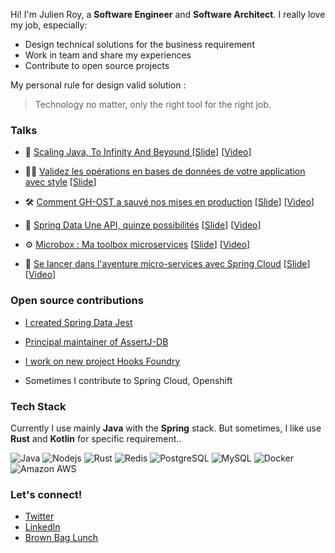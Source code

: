 
Hi! I'm Julien Roy, a **Software Engineer** and **Software Architect**. I really love my job, especially:

 - Design technical solutions for the business requirement
 - Work in team and share my experiences
 - Contribute to open source projects


My personal rule for design valid solution : 

> Technology no matter, only the right tool for the right job.


### Talks

- 🚀 [Scaling Java, To Infinity And Beyound ](https://github.com/VanRoy/to-infinity-and-beyond) [[Slide](https://vanroy.github.io/to-infinity-and-beyond/)] [[Video](https://youtu.be/gu40h1A_IXw)]

- 👮‍♂️ [Validez les opérations en bases de données de votre application avec style](https://github.com/VanRoy/talk-assertj-db) [[Slide](https://vanroy.github.io/talk-assertj-db/)]

- 🛠️ [Comment GH-OST a sauvé nos mises en production](https://github.com/VanRoy/talk-gh-ost) [[Slide](https://vanroy.github.io/talk-gh-ost/)] [[Video](https://youtu.be/g8ZY0l0ULCI)]

- 🍃 [Spring Data Une API, quinze possibilités](https://github.com/VanRoy/talk-spring-data) [[Slide](https://vanroy.github.io/talk-spring-data/)] [[Video](https://youtu.be/lFqkbjVDa4E)]

- ⚙️ [Microbox : Ma toolbox microservices](https://github.com/VanRoy/microcli) [[Slide](https://fr.slideshare.net/slideshow/microbox-ma-toolbox-microservices-julien-roy/81896413)] [[Video](https://youtu.be/3NpwwWCUqoM)]

- 🛫 [Se lancer dans l'aventure micro-services avec Spring Cloud](https://github.com/VanRoy/talk-gh-ost) [[Slide](https://www.slideshare.net/slideshow/se-lancer-dans-laventure-microservices-avec-spring-cloud-julien-roy/55652302)] [[Video](https://youtu.be/04zZ9WM-L5U?)]

### Open source contributions

- [I created Spring Data Jest]( https://github.com/VanRoy/spring-data-jest )
  
- [Principal maintainer of AssertJ-DB]( https://github.com/assertj/assertj-db)
  
- [I work on new project Hooks Foundry]( https://github.com/VanRoy/hooks-foundry )

- Sometimes I contribute to Spring Cloud, Openshift

### Tech Stack

Currently I use mainly **Java** with the **Spring** stack.
But sometimes, I like use **Rust** and **Kotlin** for specific requirement..

![Java](https://img.shields.io/badge/java-%23ED8B00.svg?logo=openjdk&logoColor=black)
![Nodejs](https://img.shields.io/badge/Node.js-43853D?logo=node.js&logoColor=white)
![Rust](https://img.shields.io/badge/rust-%23000000.svg?logo=rust&logoColor=white)
![Redis](https://img.shields.io/badge/redis-%23DD0031.svg?logo=redis&logoColor=white)
![PostgreSQL](https://img.shields.io/badge/PostgreSQL-316192?logo=postgresql&logoColor=white)
![MySQL](https://img.shields.io/badge/mysql-4479A1.svg?logo=mysql&logoColor=white)
![Docker](https://img.shields.io/badge/-Docker-2496ED?logo=docker&logoColor=white)
![Amazon AWS](https://img.shields.io/badge/Amazon%20AWS-232F3E?logo=amazon-aws)

### Let's connect!

- [Twitter](https://twitter.com/vanr0y) 
- [LinkedIn](https://www.linkedin.com/in/j-vanroy/)
- [Brown Bag Lunch](http://www.brownbaglunch.fr/baggers.html#julien-roy)

